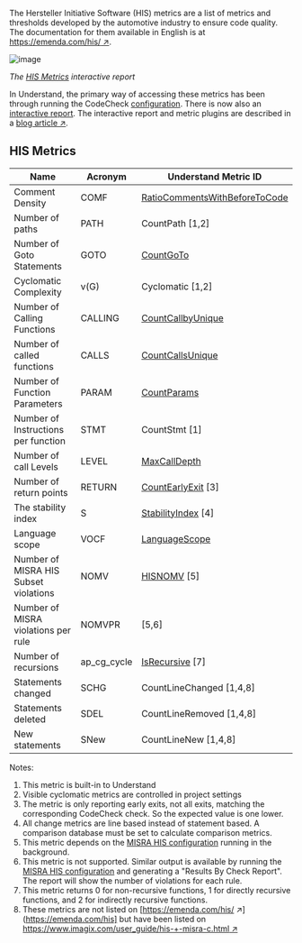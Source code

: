 The Hersteller Initiative Software (HIS) metrics are a list of metrics and thresholds developed by the automotive industry to ensure code quality. The documentation for them available in English is at [https://emenda.com/his/ &#8599;](https://emenda.com/his/).

![image](../../../IReport/.doc/his_metrics.png)

*The [HIS Metrics](und://plugin/ireport/HIS%20Metrics) interactive report*

In Understand, the primary way of accessing these metrics has been through running the CodeCheck [configuration](und://plugin/config/Hersteller%20Initiative%20Software%20(HIS)%20Metrics). There is now also an [interactive report](und://plugin/ireport/HIS%20Metrics). The interactive report and metric plugins are described in a [blog article &#8599;](https://blog.scitools.com/hersteller-initiative-software-his-metrics/).

## HIS Metrics

| Name                                  | Acronym     |  Understand Metric ID                                                             |
|---------------------------------------|-------------|-----------------------------------------------------------------------------------|
| Comment Density                       | COMF        | [RatioCommentsWithBeforeToCode](und://plugin/metric/RatioCommentsWithBeforeToCode)|
| Number of paths                       | PATH        | CountPath [1,2]                                                                   |
| Number of Goto Statements             | GOTO	      | [CountGoTo](und://plugin/metric/CountGoTo)                                        |
| Cyclomatic Complexity                 | v(G)        | Cyclomatic [1,2]                                                                  |
| Number of Calling Functions           | CALLING     | [CountCallbyUnique](und://plugin/metric/CountCallbyUnique)                        |
| Number of called functions            | CALLS       | [CountCallsUnique](und://plugin/metric/CountCallsUnique)                          |
| Number of Function Parameters         | PARAM       | [CountParams](und://plugin/metric/CountParams)                                    |
| Number of Instructions per function   | STMT        | CountStmt [1]                                                                     |
| Number of call Levels                 | LEVEL       | [MaxCallDepth](und://plugin/metric/MaxCallDepth)                                  |
| Number of return points               | RETURN      | [CountEarlyExit](und://plugin/metric/CountEarlyExit) [3]                          |
| The stability index                   | S           | [StabilityIndex](und://plugin/metric/StabilityIndex) [4]                          |
| Language scope                        | VOCF        | [LanguageScope](und://plugin/metric/LanguageScope)                                |
| Number of MISRA HIS Subset violations | NOMV		    | [HISNOMV](und://plugin/metric/HISNOMV) [5]                                        |
| Number of MISRA violations per rule	  | NOMVPR      | [5,6]                                                                             |
| Number of recursions                  | ap_cg_cycle | [IsRecursive](und://plugin/metric/IsRecursive) [7]                                |
| Statements changed                    | SCHG        | CountLineChanged [1,4,8]                                                          |
| Statements deleted                    | SDEL        | CountLineRemoved [1,4,8]                                                          |
| New statements                        | SNew        | CountLineNew [1,4,8]                                                              |


Notes:
1. This metric is built-in to Understand
2. Visible cyclomatic metrics are controlled in project settings
3. The metric is only reporting early exits, not all exits, matching the corresponding CodeCheck check. So the expected value is one lower.
4. All change metrics are line based instead of statement based. A comparison database must be set to calculate comparison metrics.
5. This metric depends on the [MISRA HIS configuration](und://plugin/config/MISRA%20HIS%20Subset) running in the background.
6. This metric is not supported. Similar output is available by running the [MISRA HIS configuration](und://plugin/config/MISRA%20HIS%20Subset) and generating a "Results By Check Report". The report will show the number of violations for each rule.
7. This metric returns 0 for non-recursive functions, 1 for directly recursive functions, and 2 for indirectly recursive functions.
8. These metrics are not listed on [https://emenda.com/his/ &#8599;](https://emenda.com/his] but have been listed on [https://www.imagix.com/user_guide/his-+-misra-c.html &#8599;](https://www.imagix.com/user_guide/his-+-misra-c.html)

